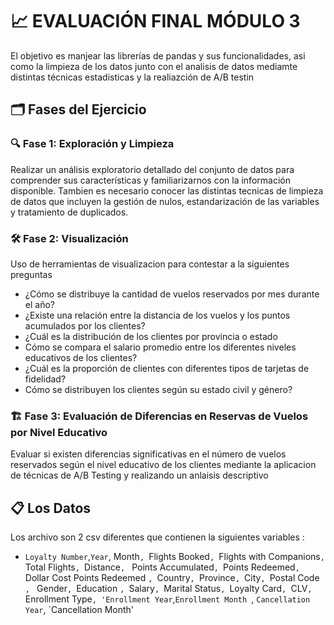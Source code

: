 # 📈 EVALUACIÓN FINAL MÓDULO 3

 El  objetivo es manjear las librerías de pandas y sus funcionalidades, asi como la limpieza de los datos junto con el analisis de datos mediamte distintas técnicas estadisticas y la realiazción de A/B testin
 

## 🗂️ Fases del Ejercicio

### 🔍 Fase 1: Exploración y Limpieza

Realizar un análisis exploratorio detallado del conjunto de datos para comprender sus características y familiarizarnos con la información disponible.
Tambien es necesario conocer las distintas tecnicas de limpieza de datos que incluyen la gestión de  nulos, estandarización de las variables y tratamiento de duplicados.

### 🛠️ Fase 2: Visualización

Uso de herramientas de visualizacion para contestar a la siguientes preguntas
- ¿Cómo se distribuye la cantidad de vuelos reservados por mes durante el año?
- ¿Existe una relación entre la distancia de los vuelos y los puntos acumulados por los clientes?
- ¿Cuál es la distribución de los clientes por provincia o estado
- Cómo se compara el salario promedio entre los diferentes niveles educativos de los clientes?
- ¿Cuál es la proporción de clientes con diferentes tipos de tarjetas de fidelidad?
- Cómo se distribuyen los clientes según su estado civil y género?

### 🏗️ Fase 3: Evaluación de Diferencias en Reservas de Vuelos por Nivel Educativo
Evaluar si existen diferencias significativas en el número de vuelos reservados según el nivel educativo de los clientes mediante la aplicacion de técnicas de A/B Testing y realizando un anlaisis descriptivo


## 📋 Los Datos

Los archivo son 2 csv diferentes que contienen la siguientes variables :
- `Loyalty Number`,`Year`, Month`, `Flights Booked`, `Flights with Companions`, `Total Flights`, `Distance`, ` Points Accumulated`, `Points Redeemed`, `Dollar Cost Points Redeemed `, `Country`, `Province`, `City`, `Postal Code `, ` Gender`, `Education `, `Salary`, `Marital Status`, `Loyalty Card`, `CLV`, `Enrollment Type`, 'Enrollment Year`,`Enrollment Month `, `Cancellation Year`, `Cancellation Month' 

